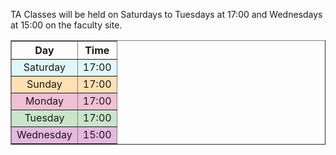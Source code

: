TA Classes will be held on Saturdays to Tuesdays at 17:00 and Wednesdays at 15:00 on the faculty site.

<table border="1" style="width: 100%; text-align: center;">
  <tr>
    <th>Day</th>
    <th>Time</th>
  </tr>
  <tr style="background-color: #e0f7fa;">
    <td>Saturday</td>
    <td>17:00</td>
  </tr>
  <tr style="background-color: #ffe0b2;">
    <td>Sunday</td>
    <td>17:00</td>
  </tr>
  <tr style="background-color: #F1C0D5;">
    <td>Monday</td>
    <td>17:00</td>
  </tr>
  <tr style="background-color: #c8e6c9;">
    <td>Tuesday</td>
    <td>17:00</td>
  </tr>
  <tr style="background-color: #E6B7E0;">
    <td>Wednesday</td>
    <td>15:00</td>
  </tr>
</table>
